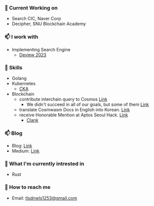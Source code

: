 ### 🔭 Current Working on
- Search CIC, Naver Corp
- Decipher, SNU Blockchain Academy

### 📫 I work with
- Implementing Search Engine
  - [Deview 2023](https://tv.naver.com/v/33919079)

### 📔 Skills
- Golang
- Kubernetes
  - [CKA](https://www.credly.com/earner/earned/badge/22d28113-a066-48a7-91bd-84747ab9f514)
- Blockchain
  - contribute interchain query to Cosmos [Link](https://github.com/decipherhub/interchain-queries)
    - We didn't succeed in all of our goals, but some of them [Link](https://github.com/informalsystems/hermes/pull/2915)
  - translate Cosmwasm Docs in English into Korean. [Link](https://hs-jang.gitbook.io/cosmwasm-docs-1.0/)
  - receive Honorable Mention at Aptos Seoul Hack. [Link](https://aptosfoundation.org/currents/aptos-world-tour-seoul-hack-recap-2023)
    - [Clank](https://github.com/team-clank/crossfader)

### 📫 Blog
- Blog: [Link](https://pangyoalto.com)
- Medium: [Link](https://medium.com/@tlsdnwls1253)

### 🌱 What I'm currently intrested in
- Rust

### 💬 How to reach me
- Email: tlsdnwls1253@gmail.com
<!--
**Woojinger/Woojinger** is a ✨ _special_ ✨ repository because its `README.md` (this file) appears on your GitHub profile.

Here are some ideas to get you started:

- 🔭 I’m currently working on ...
- 🌱 I’m currently learning ...
- 👯 I’m looking to collaborate on ...
- 🤔 I’m looking for help with ...
- 💬 Ask me about ...
- 📫 How to reach me: ...
- 😄 Pronouns: ...
- ⚡ Fun fact: ...
-->
